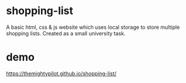 # shopping-list
A basic html, css &amp; js website which uses local storage to store multiple shopping lists.
Created as a small university task.

# demo
https://themightypilot.github.io/shopping-list/
